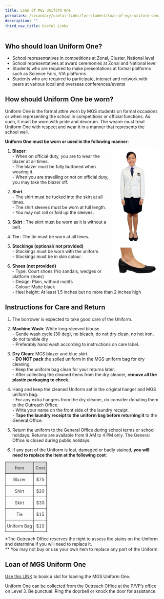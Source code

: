 ```yaml
---
title: Loan of MGS Uniform One
permalink: /secondary/useful-links/for-student/loan-of-mgs-uniform-one/
description: ""
third_nav_title: Useful Links
---
```

## Who should loan Uniform One?
*   School representatives in competitions at Zonal, Cluster, National level
*   School representatives at award ceremonies at Zonal and National level
*   Students who are required to make presentations at formal platforms such as Science Fairs, VIA platforms
*   Students who are required to participate, interact and network with peers at various local and overseas conferences/events


## How should Uniform One be worn?
Uniform One is the formal attire worn by MGS students on formal occasions or when representing the school in competitions or official functions. As such, it must be worn with pride and decorum. The wearer must treat Uniform One with respect and wear it in a manner that represents the school well.

**Uniform One must be worn or used in the following manner:**

<img src="/images/Secondary/uniform-one.jpg" style="width:30%" align="right">

1.  **Blazer**: 
<br>- When on official duty, you are to wear the blazer at all times.
<br>- The blazer must be fully buttoned when wearing it. 
<br>- When you are travelling or not on official duty, you may take the blazer off.  


2.  **Shirt**
<br>- The shirt must be tucked into the skirt at all times.
<br>- The shirt sleeves must be worn at full length.
<br>- You may not roll or fold up the sleeves.  


3.  **Skirt**&nbsp;: The skirt must be worn as it is without a belt.  
      
    
4.  **Tie**&nbsp;: The tie must be worn at all times.  
      
    
5.  **Stockings (optional/ not provided)**
<br>- Stockings must be worn with the uniform.
<br>- Stockings must be in skin colour.  
    

6.  **Shoes (not provided)**
<br>- Type: Court shoes (No sandals, wedges or platform shoes)
<br>- Design: Plain, without motifs
<br>- Colour: Matte black
<br>- Heel height: At least 1.5 inches but no more than 2 inches high


## Instructions for Care and Return

1. The borrower is expected to take good care of the Uniform.  


2. **Machine Wash**: White long-sleeved blouse
<br>- Gentle wash cycle (30 deg), no bleach, do not dry clean, no hot iron, do not tumble dry
<br>- Preferably hand wash according to instructions on care label.


3. **Dry Clean**: MGS blazer and blue skirt.
<br>- **DO NOT pack**&nbsp;the soiled uniform in the MGS uniform bag for dry cleaning.&nbsp;
<br>- Keep the uniform bag clean for your returns later.
<br>- After collecting the cleaned items from the dry cleaner, **remove all the plastic packaging to check**. 


4. Hang and keep the cleaned Uniform set in the original hanger and MGS uniform bag. 
<br>- For any extra hangers from the dry cleaner, do consider donating them to the Outreach Office.
<br>- Write your name on the front side of the laundry receipt. 
<br>- **Tape the laundry receipt to the uniform bag before returning it** to the General Office.


5. Return the uniform to the General Office during school terms or school holidays. Returns are available from 9 AM to 4 PM only. The General Office is closed during public holidays.


6. If any part of the Uniform is lost, damaged or badly stained, **you will need to replace the item at the following cost**:

<style type="text/css">
.tg  {border-collapse:collapse;border-spacing:0;}
.tg td{border-color:black;border-style:solid;border-width:1px;
  overflow:hidden;padding:10px 5px;word-break:normal;}
.tg th{border-color:black;border-style:solid;border-width:1px;font-weight:normal;overflow:hidden;padding:10px 5px;word-break:normal;}
.tg .tg-5hwe{color:#3D3D3D;text-align:center;vertical-align:middle}
.tg .tg-feqv{background-color:#DDD;color:#666;font-weight:bold;text-align:center;vertical-align:middle}
</style>
<table class="tg">
<thead>
  <tr>
    <th class="tg-feqv"><span style="color:#666;background-color:#DDD">Item</span></th>
    <th class="tg-feqv"><span style="color:#666;background-color:#DDD">Cost</span></th>
  </tr>
</thead>
<tbody>
  <tr>
    <td class="tg-5hwe">Blazer</td>
    <td class="tg-5hwe">$75</td>
  </tr>
  <tr>
    <td class="tg-5hwe">Shirt</td>
    <td class="tg-5hwe">$20</td>
  </tr>
  <tr>
    <td class="tg-5hwe">Skirt</td>
    <td class="tg-5hwe">$30</td>
  </tr>
  <tr>
    <td class="tg-5hwe">Tie</td>
    <td class="tg-5hwe">$15</td>
  </tr>
  <tr>
    <td class="tg-5hwe">Uniform Bag</td>
    <td class="tg-5hwe">$10</td>
  </tr>
</tbody>
</table>

*The Outreach Office reserves the right to assess the stains on the Uniform and determine if you will need to replace it.  <br>
** You may not buy or use your own item to replace any part of the Uniform.


## Loan of MGS Uniform One
  
[Use this LINK](https://docs.google.com/forms/d/e/1FAIpQLScu6bQdz1x6gAo8xruDzLvMOLrFg-Nq_Ws3eYHdJhVAWzZ7XA/viewform) to book a slot for loaning the MGS Uniform One.  
  
Uniform One can be collected from the Outreach Office at the P/VP’s office on Level 3. Be punctual. Ring the doorbell or knock the door for assistance.